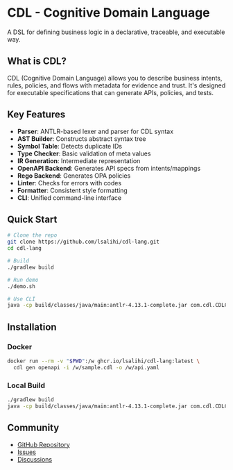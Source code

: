 # CDL - Cognitive Domain Language

A DSL for defining business logic in a declarative, traceable, and executable way.

## What is CDL?

CDL (Cognitive Domain Language) allows you to describe business intents, rules, policies, and flows with metadata for evidence and trust. It's designed for executable specifications that can generate APIs, policies, and tests.

## Key Features

- **Parser**: ANTLR-based lexer and parser for CDL syntax
- **AST Builder**: Constructs abstract syntax tree
- **Symbol Table**: Detects duplicate IDs
- **Type Checker**: Basic validation of meta values
- **IR Generation**: Intermediate representation
- **OpenAPI Backend**: Generates API specs from intents/mappings
- **Rego Backend**: Generates OPA policies
- **Linter**: Checks for errors with codes
- **Formatter**: Consistent style formatting
- **CLI**: Unified command-line interface

## Quick Start

```bash
# Clone the repo
git clone https://github.com/lsalihi/cdl-lang.git
cd cdl-lang

# Build
./gradlew build

# Run demo
./demo.sh

# Use CLI
java -cp build/classes/java/main:antlr-4.13.1-complete.jar com.cdl.CDLCLI gen openapi -i sample.cdl -o api.yaml
```

## Installation

### Docker

```bash
docker run --rm -v "$PWD":/w ghcr.io/lsalihi/cdl-lang:latest \
  cdl gen openapi -i /w/sample.cdl -o /w/api.yaml
```

### Local Build

```bash
./gradlew build
java -cp build/classes/java/main:antlr-4.13.1-complete.jar com.cdl.CDLCLI --help
```

## Community

- [GitHub Repository](https://github.com/lsalihi/cdl-lang)
- [Issues](https://github.com/lsalihi/cdl-lang/issues)
- [Discussions](https://github.com/lsalihi/cdl-lang/discussions)
